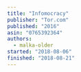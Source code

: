 ```yaml
---
title: "Infomocracy"
publisher: "Tor.com"
published: "2016"
asin: "0765392364"
authors:
  - malka-older
started: "2018-08-06"
finished: "2018-08-21"
---
```

